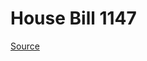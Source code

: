 # House Bill 1147

[Source](http://lawfilesext.leg.wa.gov/biennium/2023-24/Pdf/Bills/House%20Bills/1147.pdf)